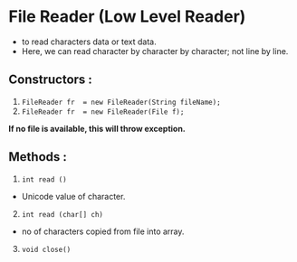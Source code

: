 # File Reader (Low Level Reader)

- to read characters data or text data.
- Here, we can read character by character by character; not line by line.

## Constructors :

1. ```FileReader fr  = new FileReader(String fileName);```
2. ```FileReader fr  = new FileReader(File f);``` 

**If no file is available, this will throw exception.**

## Methods :
1. ```int read ()```
- Unicode value of character.
2. ```int read (char[] ch)```
- no of characters copied from file into array.
3. ```void close()``` 
